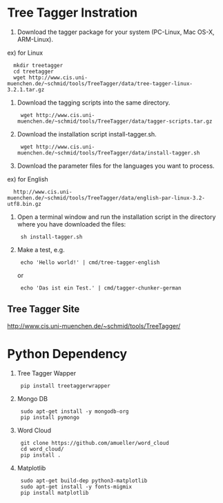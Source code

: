 # Tree Tagger Instration

1. Download the tagger package for your system (PC-Linux, Mac OS-X, ARM-Linux).

  ex) for Linux

      mkdir treetagger
      cd treetagger
      wget http://www.cis.uni-muenchen.de/~schmid/tools/TreeTagger/data/tree-tagger-linux-3.2.1.tar.gz

1. Download the tagging scripts into the same directory.

        wget http://www.cis.uni-muenchen.de/~schmid/tools/TreeTagger/data/tagger-scripts.tar.gz

1. Download the installation script install-tagger.sh.

        wget http://www.cis.uni-muenchen.de/~schmid/tools/TreeTagger/data/install-tagger.sh

1. Download the parameter files for the languages you want to process.

  ex) for English

      http://www.cis.uni-muenchen.de/~schmid/tools/TreeTagger/data/english-par-linux-3.2-utf8.bin.gz

1. Open a terminal window and run the installation script in the directory where you have downloaded the files:

        sh install-tagger.sh

1. Make a test, e.g.

        echo 'Hello world!' | cmd/tree-tagger-english 

    or 

        echo 'Das ist ein Test.' | cmd/tagger-chunker-german

## Tree Tagger Site
http://www.cis.uni-muenchen.de/~schmid/tools/TreeTagger/

# Python Dependency
1. Tree Tagger Wapper

        pip install treetaggerwrapper

2. Mongo DB

        sudo apt-get install -y mongodb-org
        pip install pymongo

3. Word Cloud

        git clone https://github.com/amueller/word_cloud
        cd word_cloud/
        pip install .

4. Matplotlib

        sudo apt-get build-dep python3-matplotlib
        sudo apt-get install -y fonts-migmix
        pip install matplotlib
